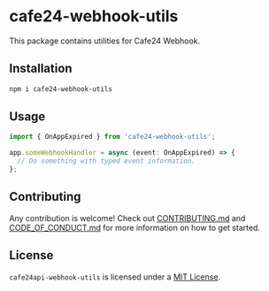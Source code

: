 # cafe24-webhook-utils

This package contains utilities for Cafe24 Webhook.

## Installation

```bash
npm i cafe24-webhook-utils
```

## Usage

```typescript
import { OnAppExpired } from 'cafe24-webhook-utils';

app.someWebhookHandler = async (event: OnAppExpired) => {
  // Do something with typed event information.
};
```

## Contributing

Any contribution is welcome! Check out [CONTRIBUTING.md](https://github.com/shepherd231/cafe24api-client/blob/master/.github/CONTRIBUTING.md) and [CODE_OF_CONDUCT.md](https://github.com/shepherd231/cafe24api-client/blob/master/.github/CODE_OF_CONDUCT.md) for more information on how to get started.

## License

`cafe24api-webhook-utils` is licensed under a [MIT License](https://github.com/shepherd231/cafe24api-client/blob/master/LICENSE).
